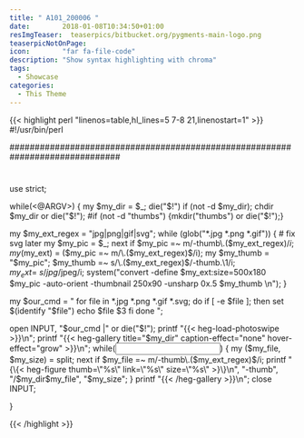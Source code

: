 ```yaml
---
title: " A101_200006 "
date:        2018-01-08T10:34:50+01:00
resImgTeaser:  teaserpics/bitbucket.org/pygments-main-logo.png
teaserpicNotOnPage:
icon:        "far fa-file-code"
description: "Show syntax highlighting with chroma"
tags:
  - Showcase
categories:
  - This Theme
---
```



{{< highlight perl "linenos=table,hl_lines=5 7-8 21,linenostart=1" >}}
#!/usr/bin/perl

##############################################################################
#
use strict;

while(<@ARGV>) {
  my $my_dir = $_;
  die("$!") if (not -d $my_dir);
  chdir $my_dir or die("$!");
  #if (not -d "thumbs") {mkdir("thumbs") or die("$!");}

  my $my_ext_regex = "jpg|png|gif|svg";
  while (glob("*.jpg *.png *.gif")) {  # fix svg later
    my $my_pic = $_;
    next if $my_pic =~ m/-thumb\.($my_ext_regex)$/i;
    my ($my_ext) = ($my_pic =~ m/\.($my_ext_regex)$/i);
    my $my_thumb = "$my_pic";
    $my_thumb =~ s/\.($my_ext_regex)$/-thumb.\1/i;
    $my_ext =~ s/jpg$/jpeg/i;
    system("convert -define $my_ext:size=500x180 $my_pic -auto-orient -thumbnail 250x90 -unsharp 0x.5 $my_thumb \n");
  }

  my $our_cmd = "
  for file in *.jpg *.png *.gif *.svg; do
    if [ -e \$file ]; then
      set \$(identify \"\$file\")
      echo \$file \$3
    fi
  done
  ";
   
  open INPUT, "$our_cmd |" or die("$!");
  printf "{\{< heg-load-photoswipe >}\}\n";
  printf "{\{< heg-gallery title=\"$my_dir\" caption-effect=\"none\" hover-effect=\"grow\" >}\}\n";
  while(<INPUT>) {
    my ($my_file, $my_size) = split;
    next if $my_file =~ m/-thumb\.($my_ext_regex)$/i;
    printf "{\{< heg-figure thumb=\"%s\" link=\"%s\" size=\"%s\" >}\}\n", "-thumb", "/$my_dir$my_file", "$my_size";
  }
  printf "{\{< /heg-gallery >}\}\n";
  close INPUT;

}

{{< /highlight >}}
